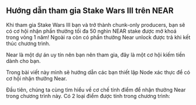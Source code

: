## Hướng dẫn tham gia Stake Wars III trên NEAR

Khi tham gia Stake Wars III bạn và trở thành chunk-only producers, bạn sẽ có cơ hội nhận phần thưởng tối đa 50 nghìn NEAR stake được mở khoá trong vòng 1 năm! Ngoài ra còn có phần thưởng Near unlock được trả khi kết thúc chương trình.

Near là một dự án uy tín nên bạn nên tham gia, đây là một cơ hội kiếm tiền dành cho bạn.

Trong bài viết này mình sẽ hướng dẫn các bạn thiết lập Node xác thực để có cơ hội nhận thưởng Near.

Đầu tiên, chúng ta cùng tìm hiểu về cơ chế tính điểm để nhận thưởng Near trong chương trình này. Có 2 loại điểm được tính trong chương trình:


